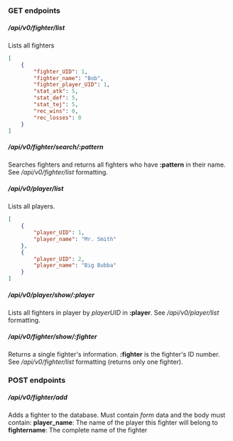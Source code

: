 ### GET endpoints

##### /api/v0/fighter/list

Lists all fighters

```json
[
    {
        "fighter_UID": 1,
        "fighter_name": "Bob",
        "fighter_player_UID": 1,
        "stat_atk": 5,
        "stat_def": 5,
        "stat_tej": 5,
        "rec_wins": 0,
        "rec_losses": 0
    }
]
```

##### /api/v0/fighter/search/:pattern

Searches fighters and returns all fighters who have **:pattern** in their name. See */api/v0/fighter/list* formatting.

##### /api/v0/player/list

Lists all players.

```JSON
[
    {
        "player_UID": 1,
        "player_name": "Mr. Smith"
    },
    {
        "player_UID": 2,
        "player_name": "Big Bubba"
    }
]
```

##### /api/v0/player/show/:player

Lists all fighters in player by *playerUID* in **:player**. See */api/v0/player/list* formatting.

##### /api/v0/fighter/show/:fighter

Returns a single fighter's information. **:fighter** is the fighter's ID number. See */api/v0/fighter/list* formatting (returns only one fighter).

### POST endpoints

##### /api/v0/fighter/add

Adds a fighter to the database.
Must contain *form* data and the body must contain:
**player_name**: The name of the player this fighter will belong to
**fightername**: The complete name of the fighter
